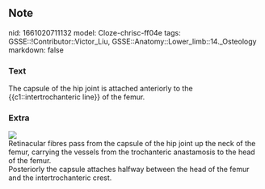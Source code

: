 ## Note
nid: 1661020711132
model: Cloze-chrisc-ff04e
tags: GSSE::!Contributor::Victor_Liu, GSSE::Anatomy::Lower_limb::14._Osteology
markdown: false

### Text
The capsule of the hip joint is attached anteriorly to the {{c1::intertrochanteric line}} of the femur.

### Extra
<img src="paste-99c611354e197dc25f924cd4ddd2dee1b07f1aea.jpg">
<div>
  Retinacular fibres pass from the capsule of the hip joint up the
  neck of the femur, carrying the vessels from the trochanteric
  anastamosis to the head of the femur.
</div>
<div>
  Posteriorly the capsule attaches halfway between the head of the
  femur and the intertrochanteric crest.
</div>
